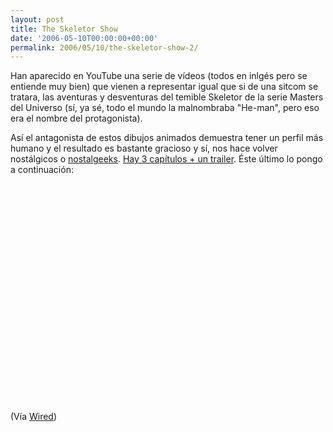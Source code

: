 ```yaml
---
layout: post
title: The Skeletor Show
date: '2006-05-10T00:00:00+00:00'
permalink: 2006/05/10/the-skeletor-show-2/
---
```

Han aparecido en YouTube una serie de vídeos (todos en inlgés pero se entiende muy bien) que vienen a representar igual que si de una sitcom se tratara, las aventuras y desventuras del temible Skeletor de la serie Masters del Universo (sí, ya sé, todo el mundo la malnombraba "He-man", pero eso era el nombre del protagonista).

Así el antagonista de estos dibujos animados demuestra tener un perfil más humano y el resultado es bastante gracioso y sí, nos hace volver nostálgicos o <a href="http://www.lafraise.com/tee-shirt-27327p8-nostalgeek.html">nostalgeeks</a>. <a href="http://www.youtube.com/view_play_list?p=C92B8ADA8247C55D">Hay 3 capítulos + un trailer</a>. Éste último lo pongo a continuación:

<object width="425" height="350"><param name="movie" value="http://www.youtube.com/v/1zBGW6CdlWo"></param><embed src="http://www.youtube.com/v/1zBGW6CdlWo" type="application/x-shockwave-flash" width="425" height="350"></embed></object>

(Vía <a href="http://blog.wired.com/tableofmalcontents/">Wired</a>)
